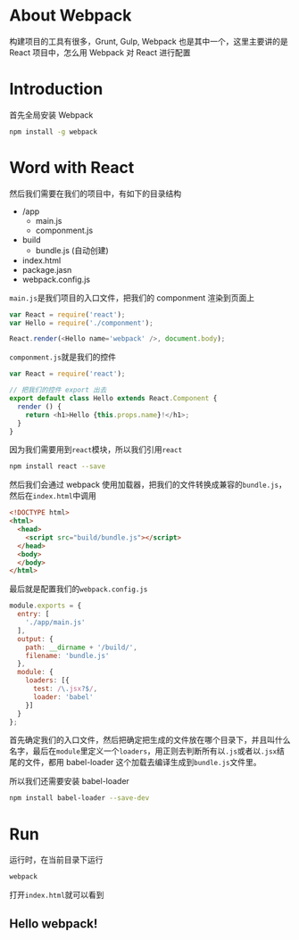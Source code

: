 # About Webpack

构建项目的工具有很多，Grunt, Gulp, Webpack 也是其中一个，这里主要讲的是 React 项目中，怎么用 Webpack 对 React 进行配置

# Introduction

首先全局安装 Webpack

```bash
npm install -g webpack
```

# Word with React

然后我们需要在我们的项目中，有如下的目录结构

- /app
  - main.js
  - componment.js
- build
  - bundle.js (自动创建)
- index.html
- package.jasn
- webpack.config.js

`main.js`是我们项目的入口文件，把我们的 componment 渲染到页面上

```javascript
var React = require('react');
var Hello = require('./componment');

React.render(<Hello name='webpack' />, document.body);
```

`componment.js`就是我们的控件

```javascript
var React = require('react');

// 把我们的控件 export 出去
export default class Hello extends React.Component {
  render () {
    return <h1>Hello {this.props.name}!</h1>;
  }
} 
```

因为我们需要用到`react`模块，所以我们引用`react`

```bash
npm install react --save
```

然后我们会通过 webpack 使用加载器，把我们的文件转换成兼容的`bundle.js`，然后在`index.html`中调用

```html
<!DOCTYPE html>
<html>
  <head>
    <script src="build/bundle.js"></script>
  </head>
  <body>
  </body>
</html>
```

最后就是配置我们的`webpack.config.js`

```javascript
module.exports = {
  entry: [
    './app/main.js'
  ],
  output: {
    path: __dirname + '/build/',
    filename: 'bundle.js'
  },
  module: {
    loaders: [{ 
      test: /\.jsx?$/, 
      loader: 'babel'
    }]
  }
};
```

首先确定我们的入口文件，然后把确定把生成的文件放在哪个目录下，并且叫什么名字，最后在`module`里定义一个`loaders`，用正则去判断所有以`.js`或者以`.jsx`结尾的文件，都用 babel-loader 这个加载去编译生成到`bundle.js`文件里。

所以我们还需要安装 babel-loader

```bash
npm install babel-loader --save-dev
```

# Run

运行时，在当前目录下运行

```bash
webpack
```

打开`index.html`就可以看到

## Hello webpack!
